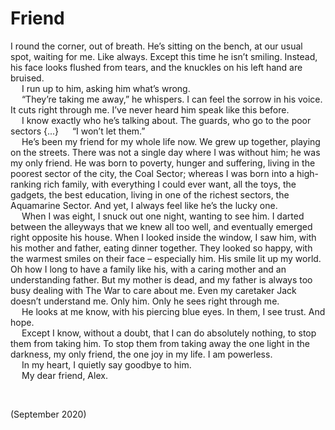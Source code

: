 # Friend

I round the corner, out of breath. He’s sitting on the bench, at our usual spot, waiting for me. Like always. Except this time he isn’t smiling. Instead, his face looks flushed from tears, and the knuckles on his left hand are bruised.  
&emsp; I run up to him, asking him what’s wrong.  
&emsp; “They’re taking me away,” he whispers. I can feel the sorrow in his voice. It cuts right through me. I’ve never heard him speak like this before.  
&emsp; I know exactly who he’s talking about. The guards, who go to the poor sectors {...}
&emsp; “I won’t let them.”  
&emsp; He’s been my friend for my whole life now. We grew up together, playing on the streets. There was not a single day where I was without him; he was my only friend. He was born to poverty, hunger and suffering, living in the poorest sector of the city, the Coal Sector; whereas I was born into a high-ranking rich family, with everything I could ever want, all the toys, the gadgets, the best education, living in one of the richest sectors, the Aquamarine Sector. And yet, I always feel like he’s the lucky one.  
&emsp; When I was eight, I snuck out one night, wanting to see him. I darted between the alleyways that we knew all too well, and eventually emerged right opposite his house. When I looked inside the window, I saw him, with his mother and father, eating dinner together. They looked so happy, with the warmest smiles on their face – especially him. His smile lit up my world. Oh how I long to have a family like his, with a caring mother and an understanding father. But my mother is dead, and my father is always too busy dealing with The War to care about me. Even my caretaker Jack doesn’t understand me. Only him. Only he sees right through me.  
&emsp; He looks at me know, with his piercing blue eyes. In them, I see trust. And hope.  
&emsp; Except I know, without a doubt, that I can do absolutely nothing, to stop them from taking him. To stop them from taking away the one light in the darkness, my only friend, the one joy in my life. I am powerless.  
&emsp; In my heart, I quietly say goodbye to him.  
&emsp; My dear friend, Alex.  


<br>


(September 2020)

